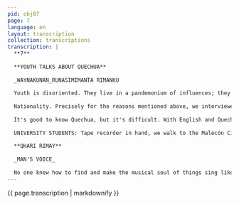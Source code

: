 ```yaml
---
pid: obj07
page: 7
language: en
layout: transcription
collection: transcriptions
transcription: |
  **7**
  
  **YOUTH TALKS ABOUT QUECHUA**
  
  _WAYNAKUNAN_RUNASIMIMANTA RIMANKU
  
  Youth is disoriented. They live in a pandemonium of influences; they feel alienated. They rebel because society does not provide them with the incentives for life or the ideals of heroism that once motivated the behavior of youth. The mass media not only shape the behavior of young people, they also guide and direct them according to the demands of a consumer society. Habits, ornaments, norms, and poses reflect the maelstrom of capitalist society; at the same time, they create false images, borrowed ideals, fraudulent slogans, and cultural sauveniers that openly challenge the essence of the
  
  Nationality. Precisely for the reasons mentioned above, we interviewed two young people about their thoughts on Quechua. For today's youth, the aboriginal world is not only a challenge, it is also a question, the answer to which depends on the development of a cultural policy that truly reflects the circumstances of a people in transformation, the difficulties of a nation undergoing change, and the uniqueness of a Revolution that equally challenges the two great ideological systems prevailing in our time. One of our interviewees is a young man from the provinces, acculturated to the capital's norms of life. The other is from Lima, trained in personalistic and individualizing competition, and knows that the world is difficult and that during the day, the "I" comes before the "we." We ask them a general question; they both look at each other smiling. Raúl Negreiros is the first to respond. "Frankly, I don't see the spark in this officialization of Quechua. Perhaps for those who are going to live in the provinces, we don't need it because of Acanga." CRONICAWAN: Do you know about the existence of a newspaper in Quechua? -- We don't even read Spanish, things are so complicated. EYE, it's cool because of the spines... also the TERCERA for sports. The newspapers should have sports and sections... CRONICAWAN: Would you like to get to know the interior of the country? -- Of course, they say Cusco is crazy, all cholita and cholito. I'd like to travel in Faucett with everything paid or in my carrandanga. I like to travel, meet other people, go to new places, get drunk while chatting. I'd like to travel instead of studying. And you, - we say to Raúl's friend - Willy Rendon answers:
  
  It's good to know Quechua, but it's difficult. With English and Quechua, I become a locumbant. I sincerely believe that English should be taught instead of Quechua. Progress is in English. Quechua is merely sentimental. To get to know Peru, English is for living it up.
  
  UNIVERSITY STUDENTS: Tape recorder in hand, we walk to the Malecón Cisneros in Miraflores, where Ricardo Palma University is located. Its Interpreter and Translator Program includes a Quechua course. We talk with a group of girls, all of whom are taking Quechua as a subject. None of them want to give personal statements, so the version collected is a collective opinion: CRONICAWAN: What do you think about the officialization of Quechua? It's a wise move. It has its pros and cons. On the positive side, there's the fact that it provides equal opportunities—at least linguistically to monolingual Quechua and Spanish speakers—but forcing them to learn is overstepping the mark. Any imposition is tyranny. For someone with the time necessary to dedicate themselves to the history of Inca Peru, Quechua is of no use to them. We are certain that teaching Quechua in predominantly Castilian cities will be a failure, just as teaching English in small mountain villages will be a failure. At university, Quechua is more difficult than Greek. It seems like a tongue-twister of contrasts and anachronisms, like memorizing Plato's syllogisms. Why do Quechua teachers? They don't make the course's dreamy teaching of how complicated it is any simpler or more didactic: it seems as if they insist on making it more embarrassing and intricate. We even like Quechua, but the classes terrify us, due to the number of problems and glottalizations we have to solve and master in each class hour. However, not all teachers are "difficult." There are some who make themselves perfectly understandable. We think that if the teachers had made the effort, the students would learn faster. We would have liked to continue talking with the girls from Ricardo Palma University. Their concepts are transcendent for those who teach Quechua. The utter sincerity with which they express their opinions restores our faith. Not all is lost; youth continues to be the yeast of history.
  
  **QHARI RIMAY**
  
  _MAN'S VOICE_
  
  No one knew how to find and make the musical soul of things sing like he did. Because everything in him was music. Under the spell of his voice, the spirit of objects—spoons, flowers, or seashells—took shape, took shape, and there it remains forever, telling us that beneath the outer crust of objects, beneath the metallic skin of machines, the fork, or the sap deep within the vegetal epidermis of copihues, there are rivers of musical blood, of eternal palpitations. Who, if not he, longed for the subterranean seas that beat imprisoned in numerous seashells? Who, if not he, deciphered the wailing of scissors, the creaking of doors, the nocturnal murmur of stones. If he said, "Bread," the wheat ripened in his words, and in his smile, hunger dissolved as if in a magic trick. If he named the Evening, all the birds in the world would flock to his voice to lie down and sleep until the next morning. An unrepentant devourer of roads, no one seemed to be tied to all directions like him. That's why his homeland was all the homelands of the world, and his brothers and sisters, the inhabitants of all homelands. It has been said of him that he was a poet; I, on the other hand, think his profession was that of a potter of hope, an architect of dreams of peace, a fighter for humanity and all its battles. He was Chilean, it's true, but that doesn't mean it can be said that joy, faith, and trust have borders, or that courage, tenderness, and dawn need a passport to be simply that: courage, tenderness, and dawn. From his photographs—and there are thousands of them—he looks at us like a sad brother who comes to ask us the exact time of dusk, but he would enter the homes of all his neighbors to recommend the menu or win a vote for his departure. I knew him. That's not much to say, it's true, but I can assure you that his arms fluttered over the objects like living flags of hope. Everyone knows his name, sorry, what Pablo was called, is called, and will be called tomorrow."
---
```


{{ page.transcription | markdownify }}
